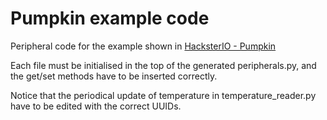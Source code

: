 # Pumpkin example code

Peripheral code for the example shown in [HacksterIO - Pumpkin](http://www.inserthere.com)

Each file must be initialised in the top of the generated peripherals.py, and the get/set methods have to be inserted correctly.

Notice that the periodical update of temperature in temperature_reader.py have to be edited with the correct UUIDs.

